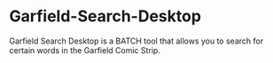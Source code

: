 # Garfield-Search-Desktop
Garfield Search Desktop is a BATCH tool that allows you to search for certain words in the Garfield Comic Strip. 
